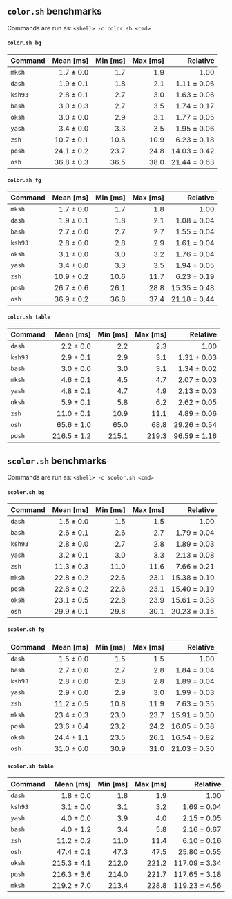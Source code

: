 ## `color.sh` benchmarks

Commands are run as: `<shell> -c color.sh <cmd>`

#### `color.sh bg`

| Command |  Mean [ms] | Min [ms] | Max [ms] |     Relative |
| :------ | ---------: | -------: | -------: | -----------: |
| `mksh`  |  1.7 ± 0.0 |      1.7 |      1.9 |         1.00 |
| `dash`  |  1.9 ± 0.1 |      1.8 |      2.1 |  1.11 ± 0.06 |
| `ksh93` |  2.8 ± 0.1 |      2.7 |      3.0 |  1.63 ± 0.06 |
| `bash`  |  3.0 ± 0.3 |      2.7 |      3.5 |  1.74 ± 0.17 |
| `oksh`  |  3.0 ± 0.0 |      2.9 |      3.1 |  1.77 ± 0.05 |
| `yash`  |  3.4 ± 0.0 |      3.3 |      3.5 |  1.95 ± 0.06 |
| `zsh`   | 10.7 ± 0.1 |     10.6 |     10.9 |  6.23 ± 0.18 |
| `posh`  | 24.1 ± 0.2 |     23.7 |     24.8 | 14.03 ± 0.42 |
| `osh`   | 36.8 ± 0.3 |     36.5 |     38.0 | 21.44 ± 0.63 |

#### `color.sh fg`

| Command |  Mean [ms] | Min [ms] | Max [ms] |     Relative |
| :------ | ---------: | -------: | -------: | -----------: |
| `mksh`  |  1.7 ± 0.0 |      1.7 |      1.8 |         1.00 |
| `dash`  |  1.9 ± 0.1 |      1.8 |      2.1 |  1.08 ± 0.04 |
| `bash`  |  2.7 ± 0.0 |      2.7 |      2.7 |  1.55 ± 0.04 |
| `ksh93` |  2.8 ± 0.0 |      2.8 |      2.9 |  1.61 ± 0.04 |
| `oksh`  |  3.1 ± 0.0 |      3.0 |      3.2 |  1.76 ± 0.04 |
| `yash`  |  3.4 ± 0.0 |      3.3 |      3.5 |  1.94 ± 0.05 |
| `zsh`   | 10.9 ± 0.2 |     10.6 |     11.7 |  6.23 ± 0.19 |
| `posh`  | 26.7 ± 0.6 |     26.1 |     28.8 | 15.35 ± 0.48 |
| `osh`   | 36.9 ± 0.2 |     36.8 |     37.4 | 21.18 ± 0.44 |

#### `color.sh table`

| Command |   Mean [ms] | Min [ms] | Max [ms] |     Relative |
| :------ | ----------: | -------: | -------: | -----------: |
| `dash`  |   2.2 ± 0.0 |      2.2 |      2.3 |         1.00 |
| `ksh93` |   2.9 ± 0.1 |      2.9 |      3.1 |  1.31 ± 0.03 |
| `bash`  |   3.0 ± 0.0 |      3.0 |      3.1 |  1.34 ± 0.02 |
| `mksh`  |   4.6 ± 0.1 |      4.5 |      4.7 |  2.07 ± 0.03 |
| `yash`  |   4.8 ± 0.1 |      4.7 |      4.9 |  2.13 ± 0.03 |
| `oksh`  |   5.9 ± 0.1 |      5.8 |      6.2 |  2.62 ± 0.05 |
| `zsh`   |  11.0 ± 0.1 |     10.9 |     11.1 |  4.89 ± 0.06 |
| `osh`   |  65.6 ± 1.0 |     65.0 |     68.8 | 29.26 ± 0.54 |
| `posh`  | 216.5 ± 1.2 |    215.1 |    219.3 | 96.59 ± 1.16 |

## `scolor.sh` benchmarks

Commands are run as: `<shell> -c scolor.sh <cmd>`

#### `scolor.sh bg`

| Command |  Mean [ms] | Min [ms] | Max [ms] |     Relative |
| :------ | ---------: | -------: | -------: | -----------: |
| `dash`  |  1.5 ± 0.0 |      1.5 |      1.5 |         1.00 |
| `bash`  |  2.6 ± 0.1 |      2.6 |      2.7 |  1.79 ± 0.04 |
| `ksh93` |  2.8 ± 0.0 |      2.7 |      2.8 |  1.89 ± 0.03 |
| `yash`  |  3.2 ± 0.1 |      3.0 |      3.3 |  2.13 ± 0.08 |
| `zsh`   | 11.3 ± 0.3 |     11.0 |     11.6 |  7.66 ± 0.21 |
| `mksh`  | 22.8 ± 0.2 |     22.6 |     23.1 | 15.38 ± 0.19 |
| `posh`  | 22.8 ± 0.2 |     22.6 |     23.1 | 15.40 ± 0.19 |
| `oksh`  | 23.1 ± 0.5 |     22.8 |     23.9 | 15.61 ± 0.38 |
| `osh`   | 29.9 ± 0.1 |     29.8 |     30.1 | 20.23 ± 0.15 |

#### `scolor.sh fg`

| Command |  Mean [ms] | Min [ms] | Max [ms] |     Relative |
| :------ | ---------: | -------: | -------: | -----------: |
| `dash`  |  1.5 ± 0.0 |      1.5 |      1.5 |         1.00 |
| `bash`  |  2.7 ± 0.0 |      2.7 |      2.8 |  1.84 ± 0.04 |
| `ksh93` |  2.8 ± 0.0 |      2.8 |      2.8 |  1.89 ± 0.04 |
| `yash`  |  2.9 ± 0.0 |      2.9 |      3.0 |  1.99 ± 0.03 |
| `zsh`   | 11.2 ± 0.5 |     10.8 |     11.9 |  7.63 ± 0.35 |
| `mksh`  | 23.4 ± 0.3 |     23.0 |     23.7 | 15.91 ± 0.30 |
| `posh`  | 23.6 ± 0.4 |     23.2 |     24.2 | 16.05 ± 0.38 |
| `oksh`  | 24.4 ± 1.1 |     23.5 |     26.1 | 16.54 ± 0.82 |
| `osh`   | 31.0 ± 0.0 |     30.9 |     31.0 | 21.03 ± 0.30 |

#### `scolor.sh table`

| Command |   Mean [ms] | Min [ms] | Max [ms] |      Relative |
| :------ | ----------: | -------: | -------: | ------------: |
| `dash`  |   1.8 ± 0.0 |      1.8 |      1.9 |          1.00 |
| `ksh93` |   3.1 ± 0.0 |      3.1 |      3.2 |   1.69 ± 0.04 |
| `yash`  |   4.0 ± 0.0 |      3.9 |      4.0 |   2.15 ± 0.05 |
| `bash`  |   4.0 ± 1.2 |      3.4 |      5.8 |   2.16 ± 0.67 |
| `zsh`   |  11.2 ± 0.2 |     11.0 |     11.4 |   6.10 ± 0.16 |
| `osh`   |  47.4 ± 0.1 |     47.3 |     47.5 |  25.80 ± 0.55 |
| `oksh`  | 215.3 ± 4.1 |    212.0 |    221.2 | 117.09 ± 3.34 |
| `posh`  | 216.3 ± 3.6 |    214.0 |    221.7 | 117.65 ± 3.18 |
| `mksh`  | 219.2 ± 7.0 |    213.4 |    228.8 | 119.23 ± 4.56 |
